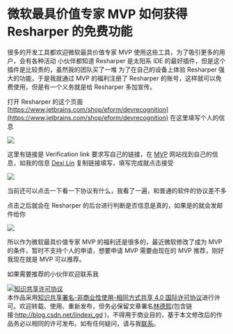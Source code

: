 
# 微软最具价值专家 MVP 如何获得 Resharper 的免费功能

很多的开发工具都欢迎微软最具价值专家 MVP 使用这些工具，为了吸引更多的用户，会有各种活动
小伙伴都知道 Resharper 是太阳系 IDE 的最好插件，但是这个插件是比较贵的，虽然我的团队买了一堆
为了在自己的设备上体验 Resharper 强大的功能，于是我就通过 MVP 的福利注册了 Resharper 的账号，这样就可以免费使用，但是有一个义务就是给 Resharper 多加宣传。

<!--more-->


<!-- CreateTime:2018/12/21 11:29:00 -->

<!-- csdn -->

打开 Resharper 的这个页面 [https://www.jetbrains.com/shop/eform/devrecognition](https://www.jetbrains.com/shop/eform/devrecognition) 在这里填写个人的信息

<!-- ![](image/微软最具价值专家 MVP 如何获得 Resharper 的免费功能/微软最具价值专家 MVP 如何获得 Resharper 的免费功能0.png) -->

![](http://image.acmx.xyz/lindexi%2F20181221112437100)

这里有链接是 Verification link 要求写自己的链接，在 [MVP](https://mvp.microsoft.com/en-us/MvpSearch?sc=s) 网站找到自己的信息，如我的信息 [Dexi Lin](https://mvp.microsoft.com/en-us/PublicProfile/5003260?fullName=Dexi%20Lin ) 复制链接填写，填写完成就点击接受

<!-- ![](image/微软最具价值专家 MVP 如何获得 Resharper 的免费功能/微软最具价值专家 MVP 如何获得 Resharper 的免费功能1.png) -->

![](http://image.acmx.xyz/lindexi%2F20181221112556965)

当前还可以点击一下看一下协议有什么，我看了一遍，和普通的软件的协议差不多

点击之后就会在 Resharper 的后台进行判断是否信息是真的，如果是的就会发邮件给你

<!-- ![](image/微软最具价值专家 MVP 如何获得 Resharper 的免费功能/微软最具价值专家 MVP 如何获得 Resharper 的免费功能2.png) -->

![](http://image.acmx.xyz/lindexi%2F2018122111274564)

所以作为微软最具价值专家 MVP 的福利还是很多的，最近微软修改了成为 MVP 的条件，暂时不支持个人的申请，想要申请 MVP 需要由现在的 MVP 推荐，刚好我现在就是 MVP 可以推荐。

如果需要推荐的小伙伴欢迎联系我





<a rel="license" href="http://creativecommons.org/licenses/by-nc-sa/4.0/"><img alt="知识共享许可协议" style="border-width:0" src="https://licensebuttons.net/l/by-nc-sa/4.0/88x31.png" /></a><br />本作品采用<a rel="license" href="http://creativecommons.org/licenses/by-nc-sa/4.0/">知识共享署名-非商业性使用-相同方式共享 4.0 国际许可协议</a>进行许可。欢迎转载、使用、重新发布，但务必保留文章署名[林德熙](http://blog.csdn.net/lindexi_gd)(包含链接:http://blog.csdn.net/lindexi_gd )，不得用于商业目的，基于本文修改后的作品务必以相同的许可发布。如有任何疑问，请与我[联系](mailto:lindexi_gd@163.com)。